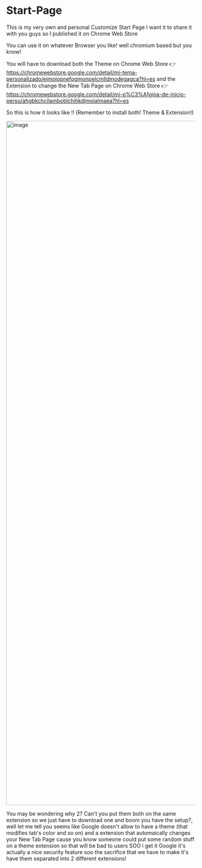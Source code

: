 # Start-Page
This is my very own and personal Customize Start Page I want it to share it with you guys so I published it on Chrome Web Store  

You can use it on whatever Browser you like! well chromium based but you know!

You will have to download both the Theme on Chrome Web Store 👉 https://chromewebstore.google.com/detail/mi-tema-personalizado/ejmojopnefpgmonpelcmlldmodegagca?hl=es
and the Extension to change the New Tab Page on Chrome Web Store 👉https://chromewebstore.google.com/detail/mi-p%C3%A1gina-de-inicio-perso/ahgbkchcjlamboblchihkdjmoialmaea?hl=es

So this is how it looks like !! (Remember to install both! Theme & Extension!)

<img width="2879" height="1815" alt="image" src="https://github.com/user-attachments/assets/f639034b-022c-4e12-be07-280c00047cec" />


You may be wondering why 2? Can't you put them both on the same extension so we just have to download one and boom you have the setup?, well let me tell you seems like Google doesn't allow to have a theme (that modifies tab's color and so on) and a extension that automaically changes your New Tab Page cause you know someone could put some random stuff on a theme extension so that will be bad to users SOO i get it Google it's actually a nice security feature soo the sacrifice that we have to make it's have them separated into 2 different extensions! 
